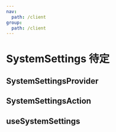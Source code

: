 ```yaml
---
nav:
  path: /client
group:
  path: /client
---
```


# SystemSettings <Badge>待定</Badge>

## SystemSettingsProvider

## SystemSettingsAction

## useSystemSettings

